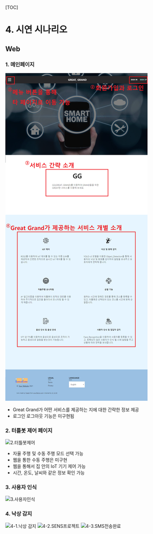 [TOC]

# 4. 시연 시나리오

## Web

### 1. 메인페이지

![1.메인페이지](./4.시연시나리오.assets/1.메인페이지.png)

- Great Grand가 어떤 서비스를 제공하는 지에 대한 간략한 정보 제공
- 로그인 로그아웃 기능은 미구현됨



### 2. 터틀봇 제어 페이지

![2.터틀봇제어](./4.시연시나리오.assets/2.터틀봇제어-페이지.png)

- 자율 주행 및 수동 주행 모드 선택 가능
- 웹을 통한 수동 주행은 미구현
- 웹을 통해서 집 안의 IoT 기기 제어 가능
- 시간, 온도, 날씨와 같은 정보 확인 가능



### 3. 사용자 인식

![3.사용자인식](./4.시연시나리오.assets/3.사용자인식.png)



### 4. 낙상 감지

![4-1.낙상 감지](./4.시연시나리오.assets/4-1.낙상감지.png)
![4-2.SENS프로젝트](./4.시연시나리오.assets/4-2.낙상감지.png)
![4-3.SMS전송완료](./4.시연시나리오.assets/4-3.SMS전송완료.png)